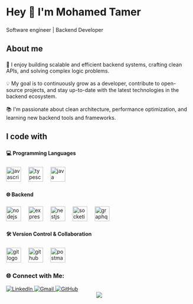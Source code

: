 <h1 align="left">Hey 👋 I'm Mohamed Tamer</h1>

###

<p align="left">Software engineer | Backend Developer</p>

###

<h2 align="left">About me</h2>

###

<p align="left">🚀 I enjoy building scalable and efficient backend systems, crafting clean APIs, and solving complex logic problems.<br><br>💡 My goal is to continuously grow as a developer, contribute to open-source projects, and stay up-to-date with the latest technologies in the backend ecosystem.<br><br>📚 I'm passionate about clean architecture, performance optimization, and learning new backend tools and frameworks.</p>

###

<h2 align="left">I code with</h2>

###

<h4 align="left">💻 Programming Languages</h4>

###

<div align="left">
  <img src="https://cdn.jsdelivr.net/gh/devicons/devicon/icons/javascript/javascript-original.svg" height="40" alt="javascript logo"  />
  <img width="12" />
  <img src="https://cdn.jsdelivr.net/gh/devicons/devicon/icons/typescript/typescript-original.svg" height="40" alt="typescript logo"  />
  <img width="12" />
  <img src="https://cdn.jsdelivr.net/gh/devicons/devicon/icons/java/java-original.svg" height="40" alt="java logo"  />
</div>

###

<h4 align="left">🌐 Backend</h4>

###

<div align="left">
  <img src="https://cdn.jsdelivr.net/gh/devicons/devicon/icons/nodejs/nodejs-original.svg" height="40" alt="nodejs logo"  />
  <img width="12" />
  <img src="https://cdn.jsdelivr.net/gh/devicons/devicon/icons/express/express-original.svg" height="40" alt="express logo"  />
  <img width="12" />
  <img src="https://cdn.jsdelivr.net/gh/devicons/devicon/icons/nestjs/nestjs-original.svg" height="40" alt="nestjs logo"  />
  <img width="12" />
  <img src="https://cdn.jsdelivr.net/gh/devicons/devicon/icons/socketio/socketio-original.svg" height="40" alt="socketio logo"  />
  <img width="12" />
  <img src="https://cdn.jsdelivr.net/gh/devicons/devicon/icons/graphql/graphql-plain.svg" height="40" alt="graphql logo"  />
</div>

###

<h4 align="left">🛠️ Version Control & Collaboration</h4>

###

<div align="left">
  <img src="https://cdn.jsdelivr.net/gh/devicons/devicon/icons/git/git-original.svg" height="40" alt="git logo"  />
  <img width="12" />
  <img src="https://cdn.jsdelivr.net/gh/devicons/devicon/icons/github/github-original.svg" height="40" alt="github logo"  />
  <img width="12" />
  <img src="https://cdn.simpleicons.org/postman/FF6C37" height="40" alt="postman logo"  />
</div>

###

### 🌐 Connect with Me:

<a href="https://www.linkedin.com/in/mohamed-tamer-16b78524a?utm_source=share&utm_campaign=share_via&utm_content=profile&utm_medium=ios_app" target="_blank">
  <img src="https://img.icons8.com/color/48/000000/linkedin.png" alt="LinkedIn"/>
</a>
<a href="mailto:mohamed.tamer3355@gmail.com">
  <img src="https://img.icons8.com/color/48/000000/gmail.png" alt="Gmail"/>
</a>
<a href="https://github.com/motamer12" target="_blank">
  <img src="https://img.icons8.com/ios-glyphs/30/000000/github.png" alt="GitHub"/>
</a>

<div align="center">
  <img src="https://profile-counter.glitch.me/motamer12/count.svg?"  />
</div>



